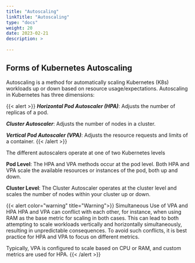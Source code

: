 ```yaml
---
title: "Autoscaling"
linkTitle: "Autoscaling"
type: "docs"
weight: 20
date: 2023-02-21
description: >
  
---
```


## Forms of Kubernetes Autoscaling

Autoscaling is a method for automatically scaling Kubernetes (K8s) workloads up or down based on resource usage/expectations. Autoscaling in Kubernetes has three dimensions:

{{< alert >}}
***Horizontal Pod Autoscaler (HPA)***: Adjusts the number of replicas of a pod.

***Cluster Autoscaler***: Adjusts the number of nodes in a cluster.

***Vertical Pod Autoscaler (VPA)***: Adjusts the resource requests and limits of a container.
{{< /alert >}}

The different autoscalers operate at one of two Kubernetes levels

**Pod Level**: The HPA and VPA methods occur at the pod level. Both HPA and VPA scale the available resources or instances of the pod, both up and down.

**Cluster Level**: The Cluster Autoscaler operates at the cluster level and scales the number of nodes within your cluster up or down.

{{< alert color="warning" title="Warning">}}
Simultaneous Use of VPA and HPA
HPA and VPA can conflict with each other, for instance, when using RAM as the base metric for scaling in both cases. This can lead to both attempting to scale workloads vertically and horizontally simultaneously, resulting in unpredictable consequences. To avoid such conflicts, it is best practice for HPA and VPA to focus on different metrics.


Typically, VPA is configured to scale based on CPU or RAM, and custom metrics are used for HPA.
{{< /alert >}}